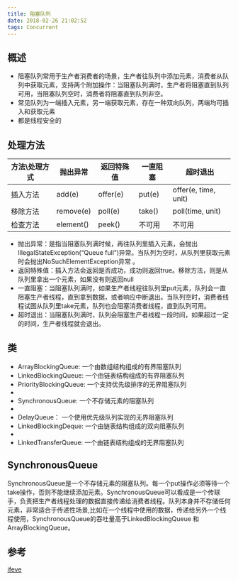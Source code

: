 ```yaml
---
title: 阻塞队列
date: 2018-02-26 21:02:52
tags: Concurrent
---
```




## 概述
* 阻塞队列常用于生产者消费者的场景，生产者往队列中添加元素，消费者从队列中获取元素，支持两个附加操作：当阻塞队列满时，生产者将阻塞直到队列可用，当阻塞队列空时，消费者将阻塞直到队列非空。
* 常见队列为一端插入元素，另一端获取元素，存在一种双向队列，两端均可插入和获取元素
* 都是线程安全的
## 处理方法

方法\处理方式 | 抛出异常 | 返回特殊值 | 一直阻塞 | 超时退出
---|---|---|---|---|
插入方法 | add(e) | offer(e) | put(e) | offer(e, time, unit)
移除方法 | remove(e) | poll(e) | take() | poll(time, unit)
检查方法 | element() | peek() | 不可用 | 不可用

* 抛出异常：是指当阻塞队列满时候，再往队列里插入元素，会抛出IllegalStateException(“Queue full”)异常。当队列为空时，从队列里获取元素时会抛出NoSuchElementException异常 。
* 返回特殊值：插入方法会返回是否成功，成功则返回true。移除方法，则是从队列里拿出一个元素，如果没有则返回null
* 一直阻塞：当阻塞队列满时，如果生产者线程往队列里put元素，队列会一直阻塞生产者线程，直到拿到数据，或者响应中断退出。当队列空时，消费者线程试图从队列里take元素，队列也会阻塞消费者线程，直到队列可用。
* 超时退出：当阻塞队列满时，队列会阻塞生产者线程一段时间，如果超过一定的时间，生产者线程就会退出。

## 类
* ArrayBlockingQueue: 一个由数组结构组成的有界阻塞队列
* LinkedBlockingQueue: 一个由链表结构组成的有界阻塞队列
* PriorityBlockingQueue: 一个支持优先级排序的无界阻塞队列
* 
* SynchronousQueue: 一个不存储元素的阻塞队列
* 
* DelayQueue： 一个使用优先级队列实现的无界阻塞队列
* LinkedBlockingDeque: 一个由链表结构组成的双向阻塞队列
* 
* LinkedTransferQueue: 一个由链表结构组成的无界阻塞队列

## SynchronousQueue
SynchronousQueue是一个不存储元素的阻塞队列。每一个put操作必须等待一个take操作，否则不能继续添加元素。SynchronousQueue可以看成是一个传球手，负责把生产者线程处理的数据直接传递给消费者线程。队列本身并不存储任何元素，非常适合于传递性场景,比如在一个线程中使用的数据，传递给另外一个线程使用，SynchronousQueue的吞吐量高于LinkedBlockingQueue 和 ArrayBlockingQueue。

## 参考
[ifeve](http://ifeve.com/java-blocking-queue/)


